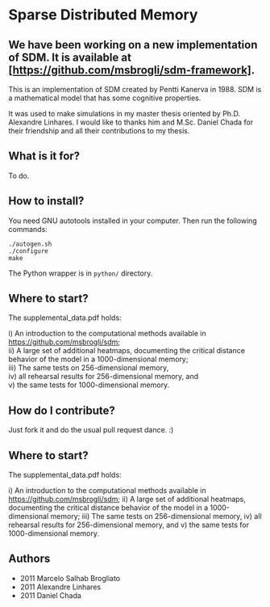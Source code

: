 Sparse Distributed Memory
=========================

## We have been working on a new implementation of SDM. It is available at [https://github.com/msbrogli/sdm-framework]. ##

This is an implementation of SDM created by Pentti Kanerva in 1988. SDM is a mathematical model that has some cognitive properties.

It was used to make simulations in my master thesis oriented by Ph.D. Alexandre Linhares. I would like to thanks him and M.Sc. Daniel Chada for their friendship and all their contributions to my thesis.

What is it for?
---------------

To do.

How to install?
---------------

You need GNU autotools installed in your computer. Then run the following commands:

    ./autogen.sh
	./configure
	make

The Python wrapper is in `python/` directory.



Where to start?
--------------------

The supplemental_data.pdf holds:


i) An introduction to the computational methods available in https://github.com/msbrogli/sdm;    
ii) A large set of additional heatmaps, documenting the critical distance behavior of the model in a 1000-dimensional memory;    
iii) The same tests on 256-dimensional memory,    
iv) all rehearsal results for 256-dimensional memory, and    
v) the same tests for 1000-dimensional memory.    


How do I contribute?
--------------------

Just fork it and do the usual pull request dance. :)


Where to start?
--------------------

The supplemental_data.pdf holds:


i) An introduction to the computational methods available in https://github.com/msbrogli/sdm; 
ii) A large set of additional heatmaps, documenting the critical distance behavior of the model in a 1000-dimensional memory; 
iii) The same tests on 256-dimensional memory, 
iv) all rehearsal results for 256-dimensional memory, and 
v) the same tests for 1000-dimensional memory.


Authors
-------

* 2011 Marcelo Salhab Brogliato
* 2011 Alexandre Linhares
* 2011 Daniel Chada
